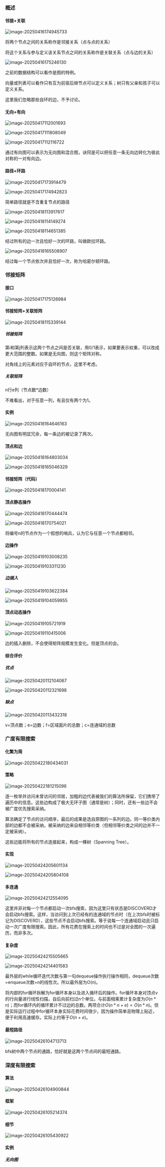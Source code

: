 ### 概述

#### 邻接+关联

![image-20250416174945733](/home/username/.config/Typora/typora-user-images/image-20250416174945733.png)

将两个节点之间的关系称作是邻接关系（点与点的关系）

将这个关系与参与定义该关系节点之间的关系称作是关联关系（点与边的关系）

![image-20250416175246130](assets/image-20250416175246130.png)

之前的数据结构可以看作是图的特例。

向量或列表可以看作只有互为前驱后继节点可以定义关系；树只有父亲和孩子可以定义关系。

这里我们忽略那些自环的边，不予讨论。



#### 无向+有向

![image-20250417112001693](assets/image-20250417112001693.png)

![image-20250417111808049](assets/image-20250417111808049.png)

![image-20250417112116722](assets/image-20250417112116722.png)

通过有向图可以表示为无向图和混合图，诀窍是可以把任意一条无向边转化为彼此对称的一对有向边。



#### 路径+环路

![image-20250417173914479](assets/image-20250417173914479.png)

![image-20250417174942823](assets/image-20250417174942823.png)

简单路径就是不含重复节点的路径

![image-20250418113917617](assets/image-20250418113917617.png)

![image-20250418114149274](assets/image-20250418114149274.png)

![image-20250418114651385](assets/image-20250418114651385.png)

经过所有的边一次且恰好一次的环路，叫做欧拉环路。

![image-20250418165508907](assets/image-20250418165508907.png)

经过每一个节点依次并且恰好一次，称为哈密尔顿环路。

### 邻接矩阵

#### 接口

![image-20250417175126984](assets/image-20250417175126984.png)

#### 邻接矩阵+关联矩阵

![image-20250418115339144](assets/image-20250418115339144.png)

##### 邻接矩阵

第i和第j列表示这两个节点之间是否关联，用0/1表示，如果要表示权重，可以改成更大范围的整数。如果是无向图，则这个矩阵对称。

对角线上的元素对应于自环的节点，这里不考虑。

##### 关联矩阵

n行e列（节点数*边数）

不难看出，对于任意一列，有且仅有两个为1。



#### 实例

![image-20250418164646163](assets/image-20250418164646163.png)

无向图有明显冗余，每一条边的被记录了两次。



#### 顶点和边

![image-20250418164803034](assets/image-20250418164803034.png)

![image-20250418165046329](assets/image-20250418165046329.png)

#### 邻接矩阵（代码）

![image-20250418170004141](assets/image-20250418170004141.png)

#### 顶点静态操作

![image-20250418170444474](assets/image-20250418170444474.png)

![image-20250418170754021](assets/image-20250418170754021.png)

将编号n的节点作为一个假想的哨兵，认为它与任意一个节点都相邻。



#### 边操作

![image-20250419103008235](assets/image-20250419103008235.png)

![image-20250419103311230](assets/image-20250419103311230.png)

##### 边插入

![image-20250419103622384](assets/image-20250419103622384.png)

![image-20250419104059955](assets/image-20250419104059955.png)



#### 顶点动态操作

![image-20250419105721919](assets/image-20250419105721919.png)

![image-20250419110415006](assets/image-20250419110415006.png)

边的插入删除，不会使得矩阵规模发生变化。但是顶点的会。



#### 综合评价

##### 优点

![image-20250420112104067](assets/image-20250420112104067.png)

![image-20250420112321698](assets/image-20250420112321698.png)

##### 缺点

![image-20250420113432318](assets/image-20250420113432318.png)

v=顶点数；e=边数；f=区域面片的总数；c=连通域的总数

   

### 广度有限搜索

#### 化繁为简

![image-20250422180434031](assets/image-20250422180434031.png)

#### 策略

![image-20250422181215096](assets/image-20250422181215096.png)

逐一枚举并访问未曾访问的邻居，加粗的边代表被我们的算法所保留，它们携带了遍历中的信息。这些边构成了极大无环子图（通常是树）；同时，还有一些边不会被广度优先搜索采纳。

算法确定了节点的访问顺序，最后的成果是选自原图的一系列的边。同一等价类内部的边都不会被采纳，被采纳的边来自相邻等价类（但相邻等价类之间的边并不一定被采纳）。

这些边能将所有的节点连接起来，构成一棵树（Spanning Tree）。

#### 实现

![image-20250424205601134](assets/image-20250424205601134.png)

![image-20250424205804108](assets/image-20250424205804108.png)

#### 多连通

![image-20250424212554095](assets/image-20250424212554095.png)

这里并非对每一个节点都启动一次bfs搜索，因为这里只有状态是DISCOVERD才会启动bfs搜索。这样，当访问到上次已经有的连通域的节点时（在上次bfs时被标记为DISCOVERD），这些节点不会启动bfs搜索。等于说每一个连通域启动且只启动一次广度有限搜索。因此，所有花费在搜索上的时间也不过是对全图的一次遍历，而非多次。

#### 复杂度

![image-20250424215505665](assets/image-20250424215505665.png)

![image-20250424214401583](assets/image-20250424214401583.png)

最外层的while循环迭代次数与第一句dequeue操作执行操作相同，dequeue次数=enqueue次数=n的线性次。所以最外层为O(n)。

将内部的for循环拆解为for循环本身以及进入循环后的操作。for循环本身对顶点v的行向量进行线性扫描，自后向前扫过n个单位。与前面相乘累计复杂度为$O(n*n)$；而for循环内的循环累计不过边的总数。两项合计$O(n*n+e)=O(n*n)$。但是实际运行过程中for循环本身实际花费时间很少，因为操作简单且物理上贴近，便于利用高速缓存。实际上约等于$O(n+e)$。



#### 最短路径

![image-20250426104713713](assets/image-20250426104713713.png)

bfs树中两个节点的通路，恰好就是这两个节点间的最短通路。



### 深度有限搜索

#### 算法

![image-20250426104900844](assets/image-20250426104900844.png)

#### 框架

![image-20250426105214374](assets/image-20250426105214374.png)

#### 细节

![image-20250426105430922](assets/image-20250426105430922.png)

#### 实例

##### 无向图



